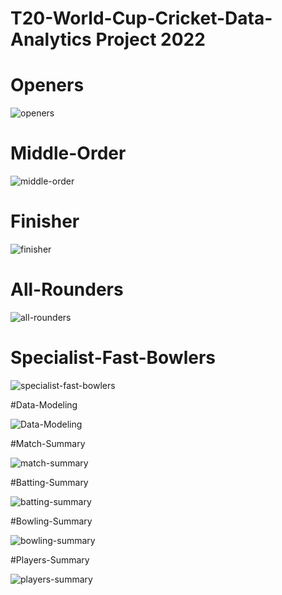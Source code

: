 # T20-World-Cup-Cricket-Data-Analytics Project 2022
# Openers

![openers](https://user-images.githubusercontent.com/52368773/215863038-5df89618-2aba-47c1-8665-ce8604a95ece.png)

# Middle-Order

![middle-order](https://user-images.githubusercontent.com/52368773/215863476-96ae9172-49d8-4dfc-908f-51e1196b5c52.png)

# Finisher

![finisher](https://user-images.githubusercontent.com/52368773/215863589-250c4467-2eba-4791-afad-de4855932687.png)

# All-Rounders

![all-rounders](https://user-images.githubusercontent.com/52368773/215863684-327987db-ecdc-4e0a-b5de-877c44a83931.png)

# Specialist-Fast-Bowlers

![specialist-fast-bowlers](https://user-images.githubusercontent.com/52368773/215863795-9e4e4bd4-4223-4917-887a-db4dd4056101.png)

#Data-Modeling

![Data-Modeling](https://user-images.githubusercontent.com/52368773/215867374-d18d9a53-8fc4-46eb-a2d6-2f7135cf27aa.png)

#Match-Summary

![match-summary](https://user-images.githubusercontent.com/52368773/215869613-3b7f51c8-2998-48d4-95e5-3362939b44e9.png)

#Batting-Summary

![batting-summary](https://user-images.githubusercontent.com/52368773/215869688-dc8290c8-4073-49f7-9e2d-d3982be079af.png)

#Bowling-Summary

![bowling-summary](https://user-images.githubusercontent.com/52368773/215869812-fc8017fe-c827-4405-b08f-ef370dd35360.png)

#Players-Summary

![players-summary](https://user-images.githubusercontent.com/52368773/215869882-6400c086-c527-43b5-93cd-1205182f74f7.png)

